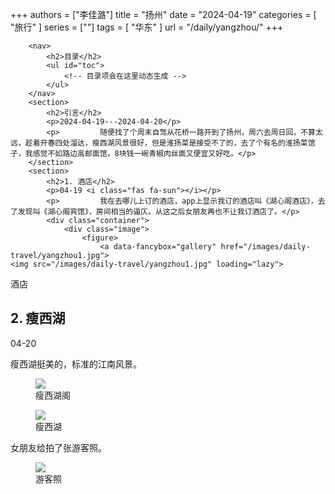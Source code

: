 +++
authors = ["李佳潞"]
title = "扬州"
date = "2024-04-19"
categories = [
    "旅行"
]
series = [""]
tags = [
    "华东"
]
url = "/daily/yangzhou/"
+++
<!DOCTYPE html>
<html lang="zh-CN">
<head>
    <meta charset="UTF-8">
    <meta name="viewport" content="width=device-width, initial-scale=1.0">
    <link rel="stylesheet" href="/assets/css/styles.css">
    <script src="/assets/js/toc.js"></script>    
</head>
<body>
    <article>
       
        <nav>
            <h2>目录</h2>
            <ul id="toc">
                <!-- 目录项会在这里动态生成 -->
            </ul>
        </nav>
        <section>
            <h2>引言</h2>
            <p>2024-04-19---2024-04-20</p>
            <p>         随便找了个周末自驾从花桥一路开到了扬州，周六去周日回，不算太远，趁着开春四处溜达，瘦西湖风景很好，但是淮扬菜是接受不了的，去了个有名的淮扬菜馆子，我感觉不如路边高邮面馆，8块钱一碗青椒肉丝面又便宜又好吃。</p>
        </section>
        <section>
            <h2>1. 酒店</h2>
            <p>04-19 <i class="fas fa-sun"></i></p>
            <p>         我在去哪儿上订的酒店，app上显示我订的酒店叫《湖心阁酒店》，去了发现叫《湖心阁宾馆》，房间相当的逼仄。从这之后女朋友再也不让我订酒店了。</p>
            <div class="container">
                <div class="image">
                    <figure>
                        <a data-fancybox="gallery" href="/images/daily-travel/yangzhou1.jpg">
    <img src="/images/daily-travel/yangzhou1.jpg" loading="lazy">
</a>
                        <figcaption>酒店</figcaption>
                    </figure>
                </div>
            </div>
        </section>
        <section>
            <h2>2. 瘦西湖</h2>
            <p>04-20 <i class="fas fa-cloud"></i></p>
            <p>         瘦西湖挺美的，标准的江南风景。</p>
            <div class="container">
                <div class="image">
                    <figure>
                        <a data-fancybox="gallery" href="/images/daily-travel/yangzhou2.jpg">
    <img src="/images/daily-travel/yangzhou2.jpg" loading="lazy">
</a>
                        <figcaption>瘦西湖阁</figcaption>
                    </figure>
                </div>
            </div>
            <div class="container">
                <div class="image">
                    <figure>
                        <a data-fancybox="gallery" href="/images/daily-travel/yangzhou3.jpg">
    <img src="/images/daily-travel/yangzhou3.jpg" loading="lazy">
</a>
                        <figcaption>瘦西湖</figcaption>
                    </figure>
                </div>
            </div>
            <p>         女朋友给拍了张游客照。</p>
            <div class="container">
                <div class="image">
                    <figure>
                        <a data-fancybox="gallery" href="/images/daily-travel/yangzhou4.jpg">
    <img src="/images/daily-travel/yangzhou4.jpg" loading="lazy">
</a>
                        <figcaption>游客照</figcaption>
                    </figure>
                </div>
            </div>
        </section>
    </article>
</body>
</html>